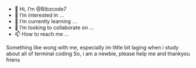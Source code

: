 - 👋 Hi, I’m @Bibzcode7
- 👀 I’m interested in ...
- 🌱 I’m currently learning ...
- 💞️ I’m looking to collaborate on ...
- 📫 How to reach me ...

<!---
Bibzcode7/Bibzcode7 is a ✨ special ✨ repository because its `README.md` (this file) appears on your GitHub profile.
You can click the Preview link to take a look at your changes.
--->
Something like wong with me, especially im little bit laging when i study about all of terminal coding
So, i am a newbie, please help me and thankyou friens

